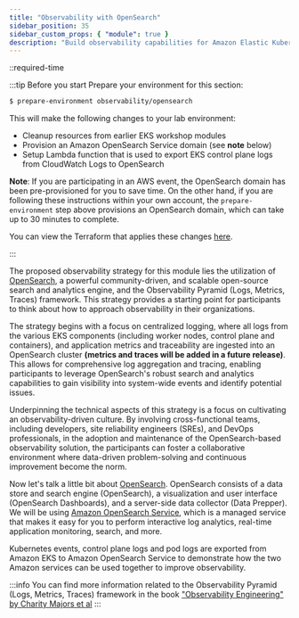 ```yaml
---
title: "Observability with OpenSearch"
sidebar_position: 35
sidebar_custom_props: { "module": true }
description: "Build observability capabilities for Amazon Elastic Kubernetes Service around OpenSearch."
---
```


::required-time

:::tip Before you start
Prepare your environment for this section:

```bash timeout=3600 wait=30
$ prepare-environment observability/opensearch
```

This will make the following changes to your lab environment:

- Cleanup resources from earlier EKS workshop modules
- Provision an Amazon OpenSearch Service domain (see **note** below)
- Setup Lambda function that is used to export EKS control plane logs from CloudWatch Logs to OpenSearch

**Note**: If you are participating in an AWS event, the OpenSearch domain has been pre-provisioned for you to save time. On the other hand, if you are following these instructions within your own account, the `prepare-environment` step above provisions an OpenSearch domain, which can take up to 30 minutes to complete.

You can view the Terraform that applies these changes [here](https://github.com/VAR::MANIFESTS_OWNER/VAR::MANIFESTS_REPOSITORY/tree/VAR::MANIFESTS_REF/manifests/modules/observability/opensearch/.workshop/terraform).

:::

The proposed observability strategy for this module lies the utilization of [OpenSearch](https://opensearch.org/about.html), a powerful community-driven, and scalable open-source search and analytics engine, and the Observability Pyramid (Logs, Metrics, Traces) framework. This strategy provides a starting point for participants to think about how to approach observability in their organizations.

The strategy begins with a focus on centralized logging, where all logs from the various EKS components (including worker nodes, control plane and containers), and application metrics and traceability are ingested into an OpenSearch cluster **(metrics and traces will be added in a future release)**. This allows for comprehensive log aggregation and tracing, enabling participants to leverage OpenSearch's robust search and analytics capabilities to gain visibility into system-wide events and identify potential issues.

Underpinning the technical aspects of this strategy is a focus on cultivating an observability-driven culture. By involving cross-functional teams, including developers, site reliability engineers (SREs), and DevOps professionals, in the adoption and maintenance of the OpenSearch-based observability solution, the participants can foster a collaborative environment where data-driven problem-solving and continuous improvement become the norm.

Now let's talk a little bit about [OpenSearch](https://opensearch.org/about.html). OpenSearch consists of a data store and search engine (OpenSearch), a visualization and user interface (OpenSearch Dashboards), and a server-side data collector (Data Prepper). We will be using [Amazon OpenSearch Service](https://aws.amazon.com/opensearch-service/), which is a managed service that makes it easy for you to perform interactive log analytics, real-time application monitoring, search, and more.

Kubernetes events, control plane logs and pod logs are exported from Amazon EKS to Amazon OpenSearch Service to demonstrate how the two Amazon services can be used together to improve observability.

:::info
You can find more information related to the Observability Pyramid (Logs, Metrics, Traces) framework in the book ["Observability Engineering" by Charity Majors et al](https://www.amazon.com/Observability-Engineering-Achieving-Production-Excellence/dp/1492076449)
:::
